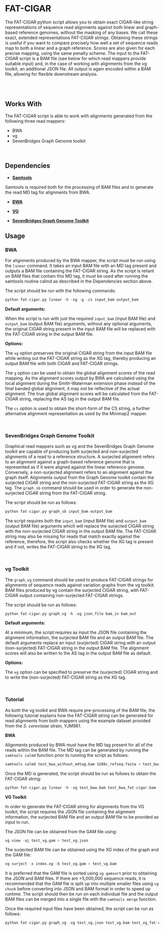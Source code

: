 # FAT-CIGAR

The FAT-CIGAR python script allows you to obtain exact CIGAR-like string representations of sequence read alignments against both linear and graph-based reference genomes, without the masking of any bases. We call these exact, extended representations FAT-CIGAR strings. Obtaining these strings is useful if you want to compare precisely how well a set of sequence reads map to both a linear and a graph reference. Scores are also given for each precise mapping, using the same penalty scheme. The input to the FAT-CIGAR script is a BAM file (see below for which read mappers provide suitable input) and, in the case of working with alignments from the vg toolkit, an additional JSON file. All output is again encoded within a BAM file, allowing for flexible downstream analysis.   
&nbsp;

&nbsp;


## Works With
The FAT-CIGAR script is able to work with alignments generated from the following three read mappers:
* BWA
* vg
* SevenBridges Graph Genome toolkit
&nbsp;

&nbsp;


## Dependencies
* **[Samtools](https://github.com/samtools/samtools "Samtools")**

Samtools is required both for the processing of BAM files and to generate the read MD tag for alignments from BWA.

* **[BWA](https://github.com/lh3/bwa "BWA")**

* **[VG](https://github.com/vgteam/vg "VG")**

* **[SevenBridges Graph Genome Toolkit](https://www.sevenbridges.com/graph-genome-academic-release/ "SevenBridges")**
&nbsp;


## Usage

### BWA

For alignments produced by the BWA mapper, the script must be run using the `linear` command. It takes an input BAM file with an MD tag present and outputs a BAM file containing the FAT-CIGAR string. As the script is reliant on BAM files that contain this MD tag, it must be used after running the samtools routine calmd as described in the Dependencies section above. 

The script should be run with the following commands:
```python
python fat-cigar.py linear -h -xg -g -cs input_bam output_bam
```


**Default arguments:**

When the script is run with just the required `input_bam` (input BAM file) and `output_bam` (output BAM file) arguments, without any optional arguments, the original CIGAR string present in the input BAM file will be replaced with the FAT-CIGAR string in the output BAM file.


**Options:**

The `xg` option  preserves the original CIGAR string from the input BAM file while writing out the FAT-CIGAR string as the XG tag, thereby producing an output BAM file with both CIGAR and FAT-CIGAR strings. 

The `g` option can be used to obtain the global alignment scores of the read mapping. As the alignment scores output by BWA are calculated using the local alignment during the Smith-Waterman extension phase instead of the final banded global alignment, it may not be reflective of the actual alignment. The true global alignment scores will be calculated from the FAT-CIGAR string, replacing the AS tag in the output BAM file. 

The `cs` option is used to obtain the short-form of the CS string, a further alternative alignment representation as used by the Minimap2 mapper. 

&nbsp;

### SevenBridges Graph Genome Toolkit

Graphical read mappers such as vg and the SevenBridges Graph Genome toolkit are capable of producing both surjected and non-surjected alignments of a read to a reference structure. A surjected alignment refers to an alignment against a graph-based reference genome that is represented as if it were aligned against the linear reference genome. Conversely, a non-surjected alignment refers to an alignment against the graph itself. Alignments output from the Graph Genome toolkit contain the surjected CIGAR string and the non-surjected FAT-CIGAR string as the XG tag. The `graph_sb` command should be used in order to generate the non-surjected CIGAR string from the FAT-CIGAR string. 

The script should be run as follows:
```python
python fat-cigar.py graph_sb input_bam output_bam
```

The script requires both the `input_bam` (input BAM file) and `output_bam` (output BAM file) arguments which will replace the surjected CIGAR string with the non-surjected CIGAR string in the output BAM file. The FAT-CIGAR string may also be missing for reads that match exactly against the reference, therefore, the script also checks whether the XG tag is present and if not, writes the FAT-CIGAR string to the XG tag. 

&nbsp;  

### vg Toolkit
The `graph_vg` command should be used to produce FAT-CIGAR strings for alignments of sequence reads against variation graphs from the vg toolkit. BAM files produced by vg contain the surjected CIGAR string, with FAT-CIGAR output containing non-surjected FAT-CIGAR strings.

The script should be run as follows:     
```python
python fat-cigar.py graph_vg -h -xg json_file bam_in bam_out
```


**Default arguments:**

At a minimum, the script requires as input the JSON file containing the alignment information, the surjected BAM file and an output BAM file. The default arguments replace an input (surjected) CIGAR string with an output (non-surjected) FAT-CIGAR string in the output BAM file. The alignment scores will also be written to the AS tag in the output BAM file as default.


**Options:**

The `xg` option can be specified to preserve the (surjected) CIGAR string and to write the (non-surjected) FAT-CIGAR string as the XG tag. 

&nbsp;  

### Tutorial

As both the vg toolkit and BWA require pre-processing of the BAM file, the following tutorial explains how the FAT-CIGAR string can be generated for read alignments from both mappers using the example dataset provided from the _S. cerevisiae_ strain, YJM981.

**BWA**

Alignments produced by BWA must have the MD tag present for all of the reads within the BAM file. The MD tag can be generated by running the `samtools calmd` function prior to running the script as follows:
```python
samtools calmd test_bwa_without_mdtag.bam S288c_refseq.fasta > test_bwa.bam
```

Once the MD is generated, the script should be run as follows to obtain the FAT-CIGAR string:
```python
python fat-cigar.py linear -h -xg test_bwa.bam test_bwa_fat-cigar.bam
```

**VG Toolkit**

In order to generate the FAT-CIGAR string for alignments from the VG toolkit, the script requires the JSON file containing the alignment information, the surjected BAM file and an output BAM file to be provided as input to run. 

The JSON file can be obtained from the GAM file using:
```python
vg view -aj test_vg.gam > test_vg.json
```

The surjected BAM file can be obtained using the XG index of the graph and the GAM file:   
```python
vg surject -x index.xg -b test_vg.gam > test_vg.bam
```

It is preferred that the GAM file is sorted using `vg gamsort` prior to obtaining the JSON and BAM files. If there are >5,000,000 sequence reads, it is recommended that the GAM file is split up into multiple smaller files using `vg chunk` before converting into JSON and BAM format in order to speed up runtime. The script should then be run on each individual file and the output BAM files can be merged into a single file with the `samtools merge` function. 

Once the required input files have been obtained, the script can be run as follows:
```python
python fat-cigar.py graph_vg -xg test_vg.json test_vg.bam test_vg_fat-cigar.bam
```
     
